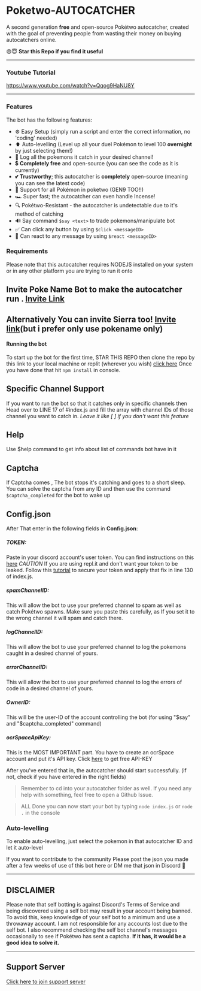 
  
  # Poketwo-AUTOCATCHER
A second generation **free** and open-source Pokétwo autocatcher, created with the goal of preventing people from wasting their money on buying autocatchers online.

😄😇 **Star this Repo if you find it useful**

---

### Youtube Tutorial
https://www.youtube.com/watch?v=Qqog9HaNU8Y

---


### Features
The bot has the following features:
- ⚙️ Easy Setup (simply run a script and enter the correct information, no 'coding' needed)
- ⬆️ Auto-levelling (Level up all your duel Pokémon to level 100 **overnight** by just selecting them!)
- 📜 Log all the pokemons it catch in your desired channel!
- 💲 **Completely free** and open-source (you can see the code as it is currently)
- 💕 **Trustworthy**; this autocatcher is **completely** open-source (meaning you can see the latest code)
- 📜 Support for all Pokémon in poketwo (GEN9 TOO!!)
- 🏎️ Super fast; the autocatcher can even handle Incense!
- 🔍 Pokétwo-Resistant - the autocatcher is undetectable due to it's method of catching
- 🔊 Say command `$say <text>` to trade pokemons/manipulate bot
- ✅ Can click any button by using `$click <messageID>`
- 🌟 Can react to any message by using `$react <messageID>`

### Requirements
Please note that this autocatcher requires NODEJS installed on your system or in any other platform you are trying to run it onto

## Invite Poke Name Bot to make the autocatcher run . [Invite Link](https://discord.com/oauth2/authorize?client_id=874910942490677270&permissions=412317379648&scope=applications.commands%20bot)
## Alternatively You can invite Sierra too! [Invite link](https://discord.com/oauth2/authorize?client_id=696161886734909481&permissions=8&scope=bot%20applications.commands)(but i prefer only use pokename only)

#### <b>Running the bot</b>
To start up the bot for the first time, STAR THIS REPO then clone the repo by this link to your local machine or replit (wherever you wish) [click here](https://github.com/AkshatOP/Poketwo-Autocatcher.git) 
Once you have done that hit `npm install` in console.

## **Specific Channel Support**
If you want to run the bot so that it catches only in specific channels then Head over to LINE 17 of #index.js and fill the array with channel IDs of those channel you want to catch in.
*Leave it like [ ] if you don't want this feature* 

## **Help**
Use $help command to get info about list of commands bot have in it

## **Captcha**
If Captcha comes , The bot stops it's catching and goes to a short sleep. You can solve the captcha from any ID and then use the command `$captcha_completed` for the bot to wake up

## **Config.json**
After That enter in the following fields in **Config.json**:

##### <b>TOKEN</b>:
Paste in your discord account's user token. You can find instructions on this [here](https://www.youtube.com/watch?v=3W9tAEsK7RM)
*CAUTION*
If you are using repl.it and don't want your token to be leaked. Follow this [tutorial](https://www.youtube.com/watch?v=BKlv__1OoGc) to secure your token and apply that fix in line 130 of index.js. 

##### <b>spamChannelID</b>:
This will allow the bot to use your preferred channel to spam as well as catch Pokétwo spawns. Make sure you paste this carefully, as If you set it to the wrong channel it will spam and catch there.

##### <b>logChannelID</b>:
This will allow the bot to use your preferred channel to log the pokemons caught in a desired channel of yours.

##### <b>errorChannelID</b>:
This will allow the bot to use your preferred channel to log the errors of code in a desired channel of yours.

##### <b>OwnerID</b>:
This will be the user-ID of the account controlling the bot (for using "$say" and "$captcha_completed" command)  

##### <b>ocrSpaceApiKey</b>:
This is the MOST IMPORTANT part. You have to create an ocrSpace account and put it's API key. Click [here](https://ocr.space/ocrapi/freekey) to get free API-KEY

After you've entered that in, the autocatcher should start successfully. (if not, check if you have entered in the right fields)

> Remember to cd into your autocatcher folder as well. If you need any help with something, feel free to open a Github Issue.

> ALL Done you can now start your bot by typing `node index.js` or `node .` in the console 

### Auto-levelling
To enable auto-levelling, just select the pokemon in that autocatcher ID and let it auto-level


If you want to contribute to the community Please post the json you made after a few weeks of use of this bot here or DM me that json in Discord 🙂 


---

## **DISCLAIMER**

Please note that self botting is against Discord's Terms of Service and being discovered using a self bot may result in your account being banned. To avoid this, keep knowledge of your self bot to a minimum and use a throwaway account. I am not responsible for any accounts lost due to the self bot. I also recommend checking the self bot channel's messages occasionally to see if Pokétwo has sent a captcha. **If it has, it would be a good idea to solve it.**

---

## Support Server 
[Click here to join support server](https://discord.gg/FJD29BV8Np)

